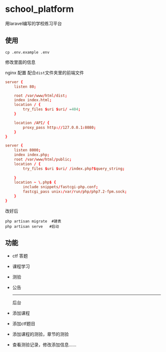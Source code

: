 # school_platform
用laravel编写的学校练习平台 



## 使用

```
cp .env.example .env
```

修改里面的信息



nginx 配置 配合`dist`文件夹里的前端文件

```conf
server {
    listen 80;

    root /var/www/html/dist;
    index index.html;
    location / {
        try_files $uri $uri/ =404;
    }

    location /API/ {
        proxy_pass http://127.0.0.1:8080;
    }
}

server {
    listen 8000;
    index index.php;
    root /var/www/html/public;
    location / {
        try_files $uri $uri/ /index.php?$query_string;
    
    }
    location ~ \.php$ {
        include snippets/fastcgi-php.conf;
        fastcgi_pass unix:/var/run/php/php7.2-fpm.sock;
    }
}

```



改好后

```
php artisan migrate  #建表
php artisan serve	#启动
```



## 功能

- ctf 答题

- 课程学习

-  测验

- 公告

  ***

  后台

- 添加课程
- 添加ctf题目

- 添加课程的测验，章节的测验 
- 查看测验记录，修改添加信息……